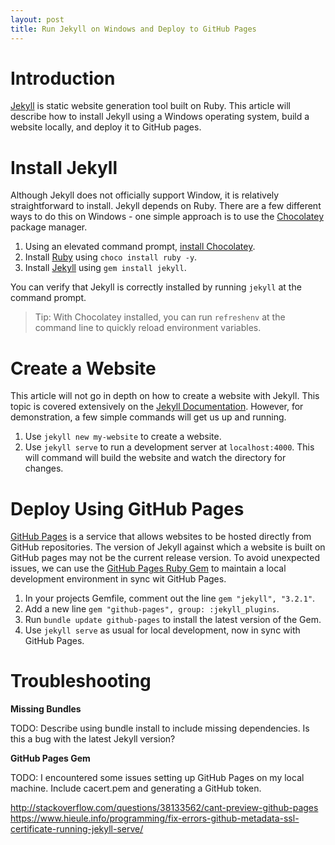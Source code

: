 ```yaml
---
layout: post
title: Run Jekyll on Windows and Deploy to GitHub Pages
---
```


# Introduction
[Jekyll][jekyll-link] is static website generation tool built on Ruby. This article will describe how to install Jekyll using a Windows operating system, build a website locally, and deploy it to GitHub pages.

# Install Jekyll
Although Jekyll does not officially support Window, it is relatively straightforward to install. Jekyll depends on Ruby. There are a few different ways to do this on Windows - one simple approach is to use the [Chocolatey](Chocolatey) package manager.

1. Using an elevated command prompt, [install Chocolatey](https://chocolatey.org/install).
2. Install [Ruby](https://www.ruby-lang.org/en/) using `choco install ruby -y`.
3. Install [Jekyll][jekyll-link] using `gem install jekyll`.

You can verify that Jekyll is correctly installed by running `jekyll` at the command prompt.

> Tip: With Chocolatey installed, you can run `refreshenv` at the command line to quickly reload environment variables.

# Create a Website
This article will not go in depth on how to create a website with Jekyll. This topic is covered extensively on the [Jekyll Documentation](https://jekyllrb.com/docs/). However, for demonstration, a few simple commands will get us up and running.

1. Use `jekyll new my-website` to create a website.
2. Use `jekyll serve` to run a development server at `localhost:4000`. This will command will build the website and watch the directory for changes.

# Deploy Using GitHub Pages
[GitHub Pages](https://pages.github.com/) is a service that allows websites to be hosted directly from GitHub repositories. The version of Jekyll against which a website is built on GitHub pages may not be the current release version. To avoid unexpected issues, we can use the [GitHub Pages Ruby Gem](https://github.com/github/pages-gem) to maintain a local development environment in sync wit GitHub Pages.

1. In your projects Gemfile, comment out the line `gem "jekyll", "3.2.1"`.
2. Add a new line `gem "github-pages", group: :jekyll_plugins`.
3. Run `bundle update github-pages` to install the latest version of the Gem.
4. Use `jekyll serve` as usual for local development, now in sync with GitHub Pages.

# Troubleshooting

**Missing Bundles**

TODO: Describe using bundle install to include missing dependencies. Is this a bug with the latest Jekyll version?

**GitHub Pages Gem**

TODO: I encountered some issues setting up GitHub Pages on my local machine. Include cacert.pem and generating a GitHub token.

http://stackoverflow.com/questions/38133562/cant-preview-github-pages
https://www.hieule.info/programming/fix-errors-github-metadata-ssl-certificate-running-jekyll-serve/


[jekyll-link]: https://jekyllrb.com/

